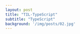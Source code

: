 ```yaml
---
layout: post
title: "TIL-TypeScript"
subtitle: "TypeScript"
background: '/img/posts/02.jpg'
---
```


# 